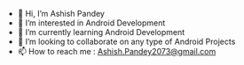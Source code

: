 - 👋 Hi, I’m Ashish Pandey
- 👀 I’m interested in Android Development
- 🌱 I’m currently learning Android Development
- 💞️ I’m looking to collaborate on any type of Android Projects
- 📫 How to reach me : Ashish.Pandey2073@gmail.com

<!---
aashishhhhhh/aashishhhhhh is a ✨ special ✨ repository because its `README.md` (this file) appears on your GitHub profile.
You can click the Preview link to take a look at your changes.
--->
